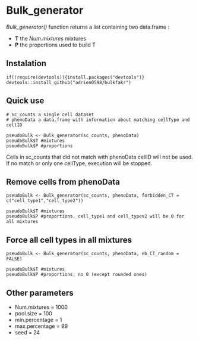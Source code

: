 # Bulk_generator

*Bulk_generator()* function returns a list containing two data.frame : 
- **T** the *Num.mixtures* mixtures
- **P** the proportions used to build T

## Instalation

```{r, eval = FALSE}
if(!require(devtools)){install.packages("devtools")}
devtools::install_github("adrien0598/bulkfakr")
```

## Quick use
```{r, eval = FALSE}
# sc_counts a single cell dataset
# phenoData a data.frame with information about matching cellType and cellID

pseudoBulk <- Bulk_generator(sc_counts, phenoData)
pseudoBulk$T #mixtures
pseudoBulk$P #proportions
```
Cells in sc_counts that did not match with phenoData cellID will not be used.
If no match or only one cellType, execution will be stopped.

## Remove cells from phenoData
```{r, eval = FALSE}
pseudoBulk <- Bulk_generator(sc_counts, phenoData, forbidden_CT = c("cell_type1","cell_type2"))

pseudoBulk$T #mixtures
pseudoBulk$P #proportions, cell_type1 and cell_types2 will be 0 for all mixtures
```

## Force all cell types in all mixtures
```{r, eval = FALSE}
pseudoBulk <- Bulk_generator(sc_counts, phenoData, nb_CT_random = FALSE)

pseudoBulk$T #mixtures
pseudoBulk$P #proportions, no 0 (except rounded ones)
```

## Other parameters

- Num.mixtures = 1000
- pool.size = 100
- min.percentage = 1
- max.percentage = 99
- seed = 24
